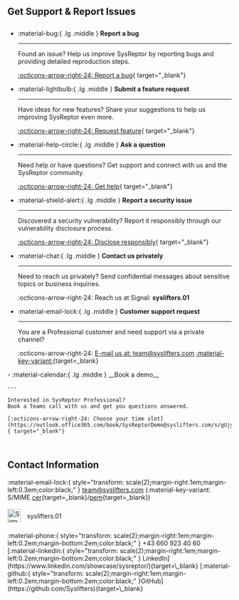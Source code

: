 ## Get Support & Report Issues

<div class="grid cards" style="margin-top: 2em;" markdown>

-   :material-bug:{ .lg .middle } __Report a bug__

    ---

    Found an issue? Help us improve SysReptor by reporting bugs
    and providing detailed reproduction steps.

    [:octicons-arrow-right-24: Report a bug](https://github.com/Syslifters/sysreptor/issues/new?labels=bug){ target="_blank"}

-   :material-lightbulb:{ .lg .middle } __Submit a feature request__

    ---

    Have ideas for new features? Share your suggestions to help us improving SysReptor even more.

    [:octicons-arrow-right-24: Request feature](https://github.com/Syslifters/sysreptor/issues/new?labels=enhancement){ target="_blank"}

-   :material-help-circle:{ .lg .middle } __Ask a question__

    ---

    Need help or have questions? Get support
    and connect with us and the SysReptor community.

    [:octicons-arrow-right-24: Get help](https://github.com/Syslifters/sysreptor/discussions/categories/q-a){ target="_blank"}

-   :material-shield-alert:{ .lg .middle } __Report a security issue__

    ---

    Discovered a security vulnerability? Report it responsibly through
    our vulnerability disclosure process.

    [:octicons-arrow-right-24: Disclose responsibly](https://docs.syslifters.com/en/vulnerability-disclosure/){ target="_blank"}

-   :material-chat:{ .lg .middle } __Contact us privately__

    ---

    Need to reach us privately? Send confidential messages
    about sensitive topics or business inquiries.

    <span style="color: var(--md-typeset-a-color);">:octicons-arrow-right-24: Reach us at Signal: **syslifters.01**</span>

-   :material-email-lock:{ .lg .middle } __Customer support request__

    ---

    You are a Professional customer and need support via a private channel?

    <span style="color: var(--md-typeset-a-color);">:octicons-arrow-right-24:</span> <a href="&#109;&#97;&#105;&#108;&#116;&#111;&colon;&#116;&#101;&#97;&#109;&#x40;&#x73;&#x79;&#x73;&#x6c;&#x69;&#x66;&#x74;&#x65;&#x72;&#x73;&#x2e;&#x63;&#x6f;&#x6d;">E-mail us at: &#116;&#101;&#97;&#109;&commat;&#115;&#121;&#115;&#108;<!-- mail@example.com -->&#x69;&#x66;&#x74;&#x65;&#x72;&#x73;&#x2e;&#x63;&#x6f;&#x6d;</a> [:material-key-variant:](https://docs.syslifters.com/assets/team.cer "S/MIME public key"){target=\_blank}
</div>
<div class="grid cards" style="margin-bottom: 4em" markdown>
-   :material-calendar:{ .lg .middle } __Book a demo__

    ---

    Interested in SysReptor Professional?  
    Book a Teams call with us and get you questions answered.

    [:octicons-arrow-right-24: Choose your time slot](https://outlook.office365.com/book/SysReptorDemo@syslifters.com/s/gUjy2xF2GEeSc_6mDLvvkA2){ target="_blank"}
</div>

## Contact Information

:material-email-lock:{ style="transform: scale(2);margin-right:1em;margin-left:0.3em;color:black;" } <a href="&#109;&#97;&#105;&#108;&#116;&#111;&colon;&#116;&#101;&#97;&#109;&#x40;&#x73;&#x79;&#x73;&#x6c;&#x69;&#x66;&#x74;&#x65;&#x72;&#x73;&#x2e;&#x63;&#x6f;&#x6d;">&#116;&#101;&#97;&#109;&commat;&#115;&#121;&#115;&#108;<!-- mail@example.com -->&#x69;&#x66;&#x74;&#x65;&#x72;&#x73;&#x2e;&#x63;&#x6f;&#x6d;</a> (:material-key-variant: S/MIME [cer](https://docs.syslifters.com/assets/team.cer){target=\_blank}/[pem](https://docs.syslifters.com/assets/team.pem){target=\_blank})
<div style="display: flex; align-items: center; margin-top: 1.3em; margin-bottom: 1.5em">
  <img src="/images/Signal-Logo-Black.svg" width="30" style="margin-right:14px; margin-left:0;" alt="Signal Logo"> syslifters.01
</div>
:material-phone:{ style="transform: scale(2);margin-right:1em;margin-left:0.2em;margin-bottom:2em;color:black;" } +43 660 923 40 60  
[:material-linkedin:{ style="transform: scale(2);margin-right:1em;margin-left:0.2em;margin-bottom:2em;color:black;" } LinkedIn](https://www.linkedin.com/showcase/sysreptor/){target=\_blank}  
[:material-github:{ style="transform: scale(2);margin-right:1em;margin-left:0.2em;margin-bottom:2em;color:black;" }GitHub](https://github.com/Syslifters){target=\_blank}
